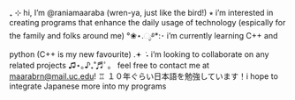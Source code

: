 ₊ ⊹ hi, I’m @raniamaaraba (wren-ya, just like the bird!)
⭒ i’m interested in creating programs that enhance the daily usage of technology (espically for the family and folks around me)
°❀⋆.ೃ࿔*:･ i’m currently learning C++ and python (C++ is my new favourite)
.𖥔 ݁ ˖ i’m looking to collaborate on any related projects
♫⋆｡♪₊˚♬ﾟ。 feel free to contact me at maarabrn@mail.uc.edu!
♖ １０年ぐらい日本語を勉強しています！i hope to integrate Japanese more into my programs

<!---
raniamaaraba/raniamaaraba is a ✨ special ✨ repository because its `README.md` (this file) appears on your GitHub profile.
You can click the Preview link to take a look at your changes.
--->
